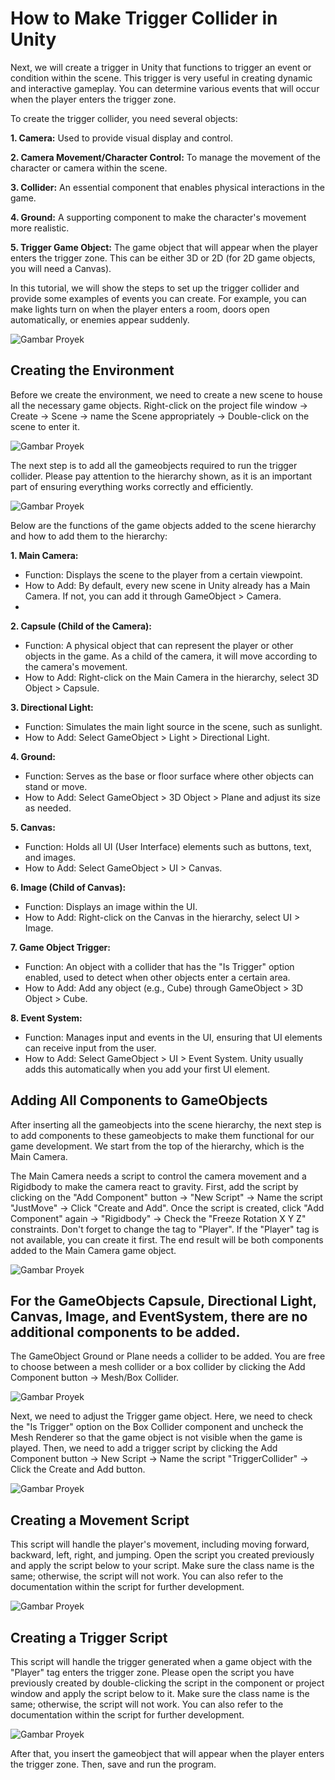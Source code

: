 # How to Make Trigger Collider in  Unity

Next, we will create a trigger in Unity that functions to trigger an event or condition within the scene. This trigger is very useful in creating dynamic and interactive gameplay. You can determine various events that will occur when the player enters the trigger zone.

To create the trigger collider, you need several objects:

**1. Camera:** Used to provide visual display and control.

**2. Camera Movement/Character Control:** To manage the movement of the character or camera within the scene.

**3. Collider:** An essential component that enables physical interactions in the game.

**4. Ground:** A supporting component to make the character's movement more realistic.

**5. Trigger Game Object:** The game object that will appear when the player enters the trigger zone. This can be either 3D or 2D (for 2D game objects, you will need a Canvas).

In this tutorial, we will show the steps to set up the trigger collider and provide some examples of events you can create. For example, you can make lights turn on when the player enters a room, doors open automatically, or enemies appear suddenly.

![Gambar Proyek](8.gif)

## Creating the Environment

Before we create the environment, we need to create a new scene to house all the necessary game objects. Right-click on the project file window -> Create -> Scene -> name the Scene appropriately -> Double-click on the scene to enter it.

![Gambar Proyek](1.png)

The next step is to add all the gameobjects required to run the trigger collider. Please pay attention to the hierarchy shown, as it is an important part of ensuring everything works correctly and efficiently.

![Gambar Proyek](2.png)

Below are the functions of the game objects added to the scene hierarchy and how to add them to the hierarchy:

**1. Main Camera:**
  - Function: Displays the scene to the player from a certain viewpoint.
  - How to Add: By default, every new scene in Unity already has a Main Camera. If not, you can add it through GameObject > Camera.
  - 
**2. Capsule (Child of the Camera):**
  - Function: A physical object that can represent the player or other objects in the game. As a child of the camera, it will move according to the camera's movement.
  - How to Add: Right-click on the Main Camera in the hierarchy, select 3D Object > Capsule.

**3. Directional Light:**
  - Function: Simulates the main light source in the scene, such as sunlight.
  - How to Add: Select GameObject > Light > Directional Light.

**4. Ground:**
  - Function: Serves as the base or floor surface where other objects can stand or move.
  - How to Add: Select GameObject > 3D Object > Plane and adjust its size as needed.

**5. Canvas:**
  - Function: Holds all UI (User Interface) elements such as buttons, text, and images.
  - How to Add: Select GameObject > UI > Canvas.

**6. Image (Child of Canvas):**
  - Function: Displays an image within the UI.
  - How to Add: Right-click on the Canvas in the hierarchy, select UI > Image.

**7. Game Object Trigger:**
  - Function: An object with a collider that has the "Is Trigger" option enabled, used to detect when other objects enter a certain area.
  - How to Add: Add any object (e.g., Cube) through GameObject > 3D Object > Cube.

**8. Event System:**
  - Function: Manages input and events in the UI, ensuring that UI elements can receive input from the user.
  - How to Add: Select GameObject > UI > Event System. Unity usually adds this automatically when you add your first UI element.

## Adding All Components to GameObjects

After inserting all the gameobjects into the scene hierarchy, the next step is to add components to these gameobjects to make them functional for our game development. We start from the top of the hierarchy, which is the Main Camera.

The Main Camera needs a script to control the camera movement and a Rigidbody to make the camera react to gravity. First, add the script by clicking on the "Add Component" button -> "New Script" -> Name the script "JustMove" -> Click "Create and Add". Once the script is created, click "Add Component" again -> "Rigidbody" -> Check the "Freeze Rotation X Y Z" constraints. Don't forget to change the tag to "Player". If the "Player" tag is not available, you can create it first. The end result will be both components added to the Main Camera game object.

![Gambar Proyek](3.png)

## For the GameObjects Capsule, Directional Light, Canvas, Image, and EventSystem, there are no additional components to be added.

The GameObject Ground or Plane needs a collider to be added. You are free to choose between a mesh collider or a box collider by clicking the Add Component button -> Mesh/Box Collider.

![Gambar Proyek](4.png)

Next, we need to adjust the Trigger game object. Here, we need to check the "Is Trigger" option on the Box Collider component and uncheck the Mesh Renderer so that the game object is not visible when the game is played. Then, we need to add a trigger script by clicking the Add Component button -> New Script -> Name the script "TriggerCollider" -> Click the Create and Add button.

![Gambar Proyek](5.png)

## Creating a Movement Script

This script will handle the player's movement, including moving forward, backward, left, right, and jumping. Open the script you created previously and apply the script below to your script. Make sure the class name is the same; otherwise, the script will not work. You can also refer to the documentation within the script for further development.

![Gambar Proyek](6.png)

## Creating a Trigger Script

This script will handle the trigger generated when a game object with the "Player" tag enters the trigger zone. Please open the script you have previously created by double-clicking the script in the component or project window and apply the script below to it. Make sure the class name is the same; otherwise, the script will not work. You can also refer to the documentation within the script for further development.

![Gambar Proyek](7.png)

After that, you insert the gameobject that will appear when the player enters the trigger zone. Then, save and run the program.
